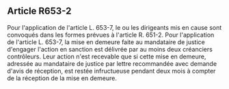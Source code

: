 Article R653-2
----
Pour l'application de l'article L. 653-7, le ou les dirigeants mis en cause sont
convoqués dans les formes prévues à l'article R. 651-2. Pour l'application de
l'article L. 653-7, la mise en demeure faite au mandataire de justice d'engager
l'action en sanction est délivrée par au moins deux créanciers contrôleurs. Leur
action n'est recevable que si cette mise en demeure, adressée au mandataire de
justice par lettre recommandée avec demande d'avis de réception, est restée
infructueuse pendant deux mois à compter de la réception de la mise en demeure.
